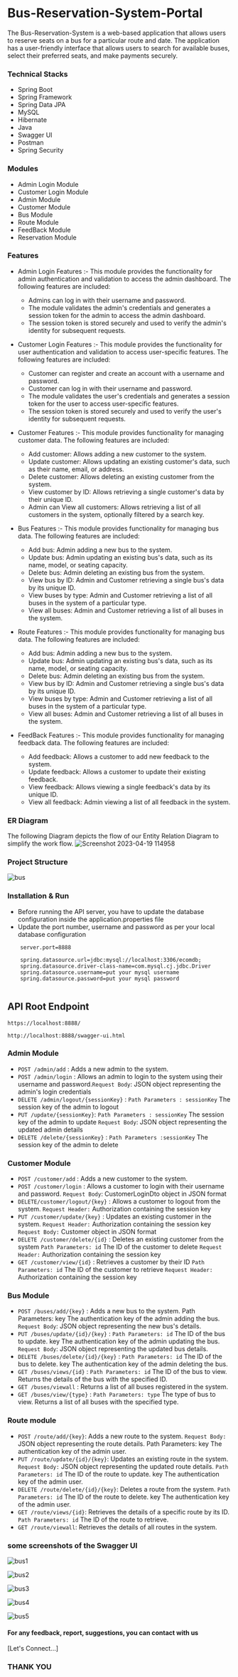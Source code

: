 # Bus-Reservation-System-Portal

The Bus-Reservation-System is a web-based application that allows users to reserve seats on a bus for a particular route and date. The application has a user-friendly interface that allows users to search for available buses, select their preferred seats, and make payments securely.







### Technical Stacks

- Spring Boot 
- Spring Framework
- Spring Data JPA 
- MySQL 
- Hibernate
- Java
- Swagger UI
- Postman
- Spring Security



### Modules

-  Admin Login Module
-  Customer Login Module
-  Admin Module
-  Customer Module
-  Bus Module
-  Route Module
-  FeedBack Module
-  Reservation Module



### Features

* Admin Login Features :-
    This module provides the functionality for admin authentication and validation to access the admin dashboard. The following features are included:
    
    * Admins can log in with their username and password.
    * The module validates the admin's credentials and generates a session token for the admin to access the admin dashboard.
    * The session token is stored securely and used to verify the admin's identity for subsequent requests.
* Customer Login Features :-
  This module provides the functionality for user authentication and validation to access user-specific features. The following features are included:

  * Customer can register and create an account with a username and password.
  * Customer can log in with their username and password.
  * The module validates the user's credentials and generates a session token for the user to access user-specific features.
  * The session token is stored securely and used to verify the user's identity for subsequent requests. 
* Customer Features :-
  This module provides functionality for managing customer data. The following features are included:
  
  * Add customer: Allows adding a new customer to the system.
  * Update customer: Allows updating an existing customer's data, such as their name, email, or address.
  * Delete customer: Allows deleting an existing customer from the system.
  * View customer by ID: Allows retrieving a single customer's data by their unique ID.
  * Admin can View all customers: Allows retrieving a list of all customers in the system, optionally filtered by a search key.
* Bus Features :-
  This module provides functionality for managing bus data. The following features are included:
  
  * Add bus: Admin adding a new bus to the system.
  * Update bus: Admin updating an existing bus's data, such as its name, model, or seating capacity.
  * Delete bus: Admin deleting an existing bus from the system.
  * View bus by ID: Admin and Customer retrieving a single bus's data by its unique ID.
  * View buses by type: Admin and Customer retrieving a list of all buses in the system of a particular type.
  * View all buses: Admin and Customer retrieving a list of all buses in the system.
* Route Features :-
  This module provides functionality for managing bus data. The following features are included:
  
  * Add bus: Admin adding a new bus to the system.
  * Update bus: Admin updating an existing bus's data, such as its name, model, or seating capacity.
  * Delete bus: Admin deleting an existing bus from the system.
  * View bus by ID: Admin and Customer retrieving a single bus's data by its unique ID.
  * View buses by type: Admin and Customer retrieving a list of all buses in the system of a particular type.
  * View all buses: Admin and Customer retrieving a list of all buses in the system.
* FeedBack Features :-
  This module provides functionality for managing feedback data. The following features are included:
  
  * Add feedback: Allows a customer to add new feedback to the system.
  * Update feedback: Allows a customer to update their existing feedback.
  * View feedback: Allows viewing a single feedback's data by its unique ID.
  * View all feedback: Admin  viewing a list of all feedback in the system.

### ER Diagram
The following Diagram depicts the flow of our Entity Relation Diagram to simplify the work flow.
![Screenshot 2023-04-19 114958](https://user-images.githubusercontent.com/87421981/232984037-84ca017d-6fca-481a-b859-fc2182a4a532.png)

### Project Structure
![bus](https://user-images.githubusercontent.com/87421981/233263149-c348e6b0-0e3f-4a54-8392-68cb734cc47e.png)





### Installation & Run
- Before running the API server, you have to update the database configuration inside the application.properties file
- Update the port number, username and password as per your local database configuration
````
    server.port=8888

    spring.datasource.url=jdbc:mysql://localhost:3306/ecomdb;
    spring.datasource.driver-class-name=com.mysql.cj.jdbc.Driver
    spring.datasource.username=put your mysql username
    spring.datasource.password=put your mysql password
    
````
## API Root Endpoint

`https://localhost:8888/`

`http://localhost:8888/swagger-ui.html`



### Admin Module

* `POST /admin/add` : Adds a new admin to the system.
* `POST /admin/login` : Allows an admin to login to the system using their username and password.`Request Body`: JSON object representing the admin's login credentials
* `DELETE /admin/logout/{sessionKey}` : `Path Parameters : sessionKey` The session key of the admin to logout
* `PUT /update/{sessionKey}`: `Path Parameters : sessionKey` The session key of the admin to update
`Request Body`: JSON object representing the updated admin details
* `DELETE /delete/{sessionKey}` : `Path Parameters :sessionKey` The session key of the admin to delete


### Customer Module


* `POST /customer/add` : Adds a new customer to the system.
* `POST /customer/login` : Allows a customer to login with their username and password. `Request Body`: CustomerLoginDto object in JSON format
* `DELETE/customer/logout/{key}` : Allows a customer to logout from the system. `Request Header:` Authorization containing the session key
* `PUT /customer/update/{key}` : Updates an existing customer in the system.
`Request Header:` Authorization containing the session key
`Request Body:` Customer object in JSON format
* `DELETE /customer/delete/{id}` : Deletes an existing customer from the system
`Path Parameters: id` The ID of the customer to delete
`Request Header:` Authorization containing the session key
* `GET /customer/view/{id}` : Retrieves a customer by their ID `Path Parameters: id` The ID of the customer to retrieve
`Request Header:` Authorization containing the session key


### Bus Module


* `POST /buses/add/{key}` : Adds a new bus to the system. Path Parameters: key The authentication key of the admin adding the bus. `Request Body`: JSON object representing the new bus's details.
* `PUT /buses/update/{id}/{key}` : `Path Parameters: id` The ID of the bus to update. key The authentication key of the admin updating the bus. `Request Body`: JSON object representing the updated bus details.
* `DELETE /buses/delete/{id}/{key}` : `Path Parameters: id` The ID of the bus to delete. key The authentication key of the admin deleting the bus.
* `GET /buses/views/{id}` : `Path Parameters: id` The ID of the bus to view. Returns the details of the bus with the specified ID.
* `GET /buses/viewall` : Returns a list of all buses registered in the system.
* `GET /buses/view/{type}` : `Path Parameters: type` The type of bus to view. Returns a list of all buses with the specified type.


### Route module


* `POST /route/add/{key}`: Adds a new route to the system. `Request Body:` JSON object representing the route details. Path Parameters: key The authentication key of the admin user.
* `PUT /route/update/{id}/{key}`: Updates an existing route in the system. `Request Body:` JSON object representing the updated route details. `Path Parameters: id` The ID of the route to update. key The authentication key of the admin user.
* `DELETE /route/delete/{id}/{key}`: Deletes a route from the system. `Path Parameters: id` The ID of the route to delete. key The authentication key of the admin user.
* `GET /route/views/{id}`: Retrieves the details of a specific route by its ID. `Path Parameters: id` The ID of the route to retrieve.
* `GET /route/viewall`: Retrieves the details of all routes in the system.




### some screenshots of the Swagger UI 

![bus1](https://user-images.githubusercontent.com/87421981/233531313-7608bcaa-4172-4737-ade9-8465ed7a769c.png)

![bus2](https://user-images.githubusercontent.com/87421981/233531073-e40204f0-2848-4dc4-8dd9-b3c9d4e3ed42.png)

![bus3](https://user-images.githubusercontent.com/87421981/233531080-3e2d3469-dcef-48d1-884b-37e75dfdb2a2.png)

![bus4](https://user-images.githubusercontent.com/87421981/233531101-2b950eb9-7895-4e10-a20f-3f69a135dd67.png)

![bus5](https://user-images.githubusercontent.com/87421981/233531109-9b59a694-7f4f-488a-9dfa-9e31f62ddb28.png)


#### For any feedback, report, suggestions, you can contact with us 
[Let's Connect...]
### THANK YOU


